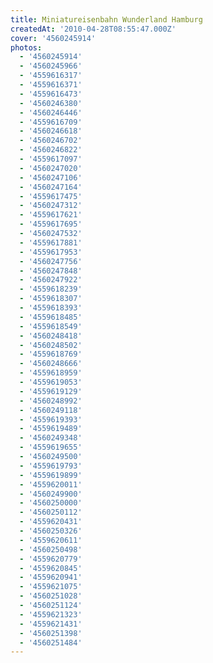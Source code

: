 ```yaml
---
title: Miniatureisenbahn Wunderland Hamburg
createdAt: '2010-04-28T08:55:47.000Z'
cover: '4560245914'
photos:
  - '4560245914'
  - '4560245966'
  - '4559616317'
  - '4559616371'
  - '4559616473'
  - '4560246380'
  - '4560246446'
  - '4559616709'
  - '4560246618'
  - '4560246702'
  - '4560246822'
  - '4559617097'
  - '4560247020'
  - '4560247106'
  - '4560247164'
  - '4559617475'
  - '4560247312'
  - '4559617621'
  - '4559617695'
  - '4560247532'
  - '4559617881'
  - '4559617953'
  - '4560247756'
  - '4560247848'
  - '4560247922'
  - '4559618239'
  - '4559618307'
  - '4559618393'
  - '4559618485'
  - '4559618549'
  - '4560248418'
  - '4560248502'
  - '4559618769'
  - '4560248666'
  - '4559618959'
  - '4559619053'
  - '4559619129'
  - '4560248992'
  - '4560249118'
  - '4559619393'
  - '4559619489'
  - '4560249348'
  - '4559619655'
  - '4560249500'
  - '4559619793'
  - '4559619899'
  - '4559620011'
  - '4560249900'
  - '4560250000'
  - '4560250112'
  - '4559620431'
  - '4560250326'
  - '4559620611'
  - '4560250498'
  - '4559620779'
  - '4559620845'
  - '4559620941'
  - '4559621075'
  - '4560251028'
  - '4560251124'
  - '4559621323'
  - '4559621431'
  - '4560251398'
  - '4560251484'
---
```


